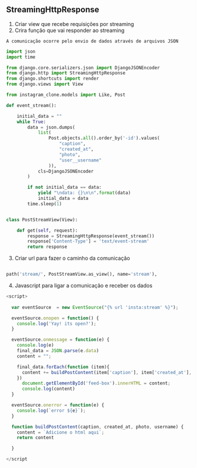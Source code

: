 ## StreamingHttpResponse

1. Criar view que recebe requisições por streaming
2. Crira função que vai responder ao streaming

`` A comunicação ocorre pelo envio de dados através de arquivos JSON ``

```python
import json
import time

from django.core.serializers.json import DjangoJSONEncoder
from django.http import StreamingHttpResponse
from django.shortcuts import render
from django.views import View

from instagram_clone.models import Like, Post

def event_stream():

    initial_data = ""
    while True:
        data = json.dumps(
            list(
                Post.objects.all().order_by('-id').values(
                    "caption",
                    "created_at",
                    "photo",
                    "user__username"
                )),
            cls=DjangoJSONEncoder
        )

        if not initial_data == data:
            yield "\ndata: {}\n\n".format(data)
            initial_data = data
        time.sleep(1)


class PostStreamView(View):

    def get(self, request):
        response = StreamingHttpResponse(event_stream())
        response['Content-Type'] = 'text/event-stream'
        return response
```

3. Criar url para fazer o caminho da comunicação

```python

path('stream/', PostStreamView.as_view(), name='stream'),

```

4. Javascript para ligar a comunicação e receber os dados

```javascript
<script>
  
  var eventSource  = new EventSource("{% url 'insta:stream' %}");

  eventSource.onopen = function() {
    console.log('Yay! its open?');
  }

  eventSource.onmessage = function(e) {
    console.log(e)
    final_data = JSON.parse(e.data)
    content = "";

    final_data.forEach(function (item){
      content += buildPostContent(item['caption'], item['created_at'], item['photo'], item['user__username'])
    })
      document.getElementById('feed-box').innerHTML = content;
      console.log(content)
  }

  eventSource.onerror = function(e) {
    console.log(`error ${e}`);
  }

  function buildPostContent(caption, created_at, photo, username) {
    content = `Adicione o html aqui`;
	return content

  }

</script
```